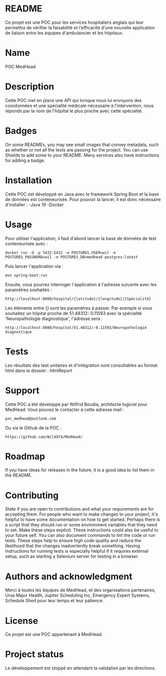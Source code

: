 # **README**

Ce projet est une POC pour les services hospitaliers anglais qui leur permettra de vérifier la faisabilité et l'efficacité d'une nouvelle application de liaison entre les équipes d'ambulancier et les hôpitaux.

# Name

POC MedHead


# Description

Cette POC met en place une API qui lorsque nous lui envoyons des coordonnées et une spécialité médicale nécessaire à l'intervention, nous réponds par la nom de l'hôpital le plus proche avec cette spécialité.

# Badges

On some READMEs, you may see small images that convey metadata, such as whether or not all the tests are passing for the project. You can use Shields to add some to your README. Many services also have instructions for adding a badge.

# Installation

Cette POC est développé en Java avec le framework Spring Boot et la base de données est conteneurisée. Pour pouvoir la lancer, il est donc nécessaire d'installer :
-Java 19
-Docker

# Usage

Pour utiliser l'application, il faut d'abord lancer la base de données de test conteneurisée avec :

    docker run -d -p 5432:5432 -e POSTGRES_USER=wil -e POSTGRES_PASSWORD=wil -e POSTGRES_DB=medhead postgres:latest

Puis lancer l'application via :

    mvn spring-boot:run

Ensuite, vous pourrez interroger l'application à l'adresse suivante avec les paramètres souhaités :

    http://localhost:8080/hospital/{latitude}/{longitude}/{Spécialité}

Les éléments entre {} sont les paramètres à passer. Par exemple si vous souhaitez un hôpital proche de 51.48312:-0.11593 avec la spécialité 'Neuropathologie diagnostique', l'adresse sera :

    http://localhost:8080/hospital/51.48312/-0.11593/Neuropathologie diagnostique

# Tests

Les résultats des test unitaires et d'intégration sont consultables au format html dans le dossier : htmlReport

# Support

Cette POC a été développé par Wilfrid Boudia, architecte logiciel pour MedHead. Vous pouvez le contacter à cette adresse mail :

    poc_medhead@outlook.com

Ou via le Github de la POC :

    https://github.com/Wil4974/MedHead/

# Roadmap

If you have ideas for releases in the future, it is a good idea to list them in the README.

# Contributing

State if you are open to contributions and what your requirements are for accepting them.
For people who want to make changes to your project, it's helpful to have some documentation on how to get started. Perhaps there is a script that they should run or some environment variables that they need to set. Make these steps explicit. These instructions could also be useful to your future self.
You can also document commands to lint the code or run tests. These steps help to ensure high code quality and reduce the likelihood that the changes inadvertently break something. Having instructions for running tests is especially helpful if it requires external setup, such as starting a Selenium server for testing in a browser.

# Authors and acknowledgment

Merci à toutes les équipes de MedHead, et des organisations partenaires, Ursa Major Health, Jupiter Scheduling Inc, Emergency Expert Systems, Schedule Shed pour leur temps et leur patience.

# License

Ce projet est une POC appartenant à MedHead.

# Project status

Le développement est stoppé en attendant la validation par les directions.
